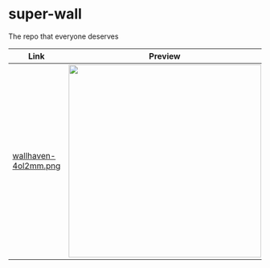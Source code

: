 # super-wall
The repo that everyone deserves

| Link | Preview |
|---|---|
| [wallhaven-4ol2mm.png](https://github.com/sarveshspatil111/super-wall/raw/main/wall/wallhaven-4ol2mm.png) | <img hight="300" width="383" src="https://github.com/sarveshspatil111/super-wall/blob/main/wall/wallhaven-4ol2mm.png"> |
